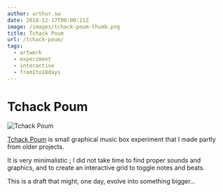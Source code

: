 ```yaml
---
author: arthur.sw
date: 2018-12-17T00:00:11Z
image: /images/tchack-poum-thumb.png
title: Tchack Poum
url: /tchack-poum/
tags:
  - artwork
  - experiment
  - interactive
  - from1to18days
---
```


# Tchack Poum

![Tchack Poum](/images/tchack-poum.png)

[Tchack Poum](https://arthursw.github.io/tchack-poum/) is small graphical music box experiment that I made partly from older projects.

It is very minimalistic ; I did not take time to find proper sounds and graphics, and to create an interactive grid to toggle notes and beats.

This is a draft that might, one day, evolve into something bigger...